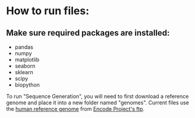 # How to run files:

## Make sure required packages are installed:
- pandas
- numpy
- matplotlib
- seaborn
- sklearn
- scipy
- biopython

To run "Sequence Generation", you will need to first download a reference genome and place it into a new folder named "genomes". Current files use the [human reference genome](http://hgdownload.cse.ucsc.edu/goldenPath/hg19/encodeDCC/referenceSequences/male.hg19.fa.gz) from [Encode Project's ftp](https://www.encodeproject.org/comparative/regulation/).
